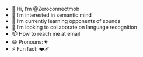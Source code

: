 - 👋 Hi, I’m @Zeroconnectmob
- 👀 I’m interested in semantic mind
- 🌱 I’m currently learning opponents of sounds
- 💞️ I’m looking to collaborate on language recognition 
- 📫 How to reach me at email
- 😄 Pronouns: 💔
- ⚡ Fun fact: ❤️‍🩹

<!---
Zeroconnectmob/Zeroconnectmob is a ✨ special ✨ repository because its `README.md` (this file) appears on your GitHub profile.
You can click the Preview link to take a look at your changes.
--->
